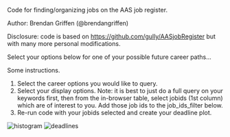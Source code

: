 Code for finding/organizing jobs on the AAS job register.

Author: Brendan Griffen (@brendangriffen)  

Disclosure: code is based on https://github.com/gully/AASjobRegister 
            but with many more personal modifications.  

Select your options below for one of your possible future career paths... 

Some instructions.

1. Select the career options you would like to query.
2. Select your display options. Note: it is best to just do a full query on
   your keywords first, then from the in-browser table, select jobids (1st column)
   which are of interest to you. Add those job ids to the job_ids_filter below.
3. Re-run code with your jobids selected and create your deadline plot.

![histogram]("https://raw.githubusercontent.com/bgriffen/easyaasjobs/master/jobs_left_timeline.png "Keyword histogram")
![deadlines]("https://raw.githubusercontent.com/bgriffen/easyaasjobs/master/keyword.png "Deadlines")
